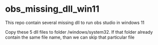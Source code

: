 # obs_missing_dll_win11
This repo contain several missing dll to run obs studio in windows 11

Copy these 5 dll files to folder /windows/system32.
If that folder already contain the same file name, than we can skip that particular file
